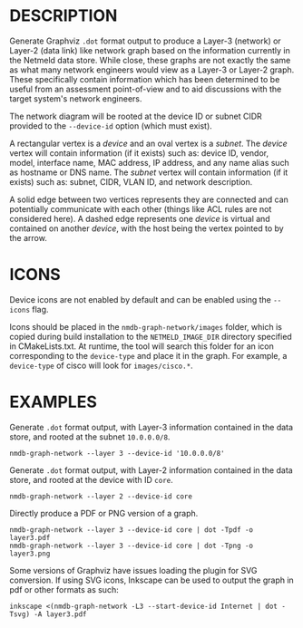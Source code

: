 DESCRIPTION
===========

Generate Graphviz `.dot` format output to produce a Layer-3 (network) or
Layer-2 (data link) like network graph based on the information currently in
the Netmeld data store.
While close, these graphs are not exactly the same as what many network
engineers would view as a Layer-3 or Layer-2 graph.  These specifically contain
information which has been determined to be useful from an assessment
point-of-view and to aid discussions with the target system's network
engineers.

The network diagram will be rooted at the device ID or subnet CIDR provided to
the `--device-id` option (which must exist).

A rectangular vertex is a *device* and an oval vertex is a *subnet*.
The *device* vertex will contain information (if it exists) such as:
device ID, vendor, model, interface name, MAC address, IP address, and any name
alias such as hostname or DNS name.
The *subnet* vertex will contain information (if it exists) such as:
subnet, CIDR, VLAN ID, and network description.


A solid edge between two vertices represents they are connected and can
potentially communicate with each other (things like ACL rules are not
considered here).
A dashed edge represents one *device* is virtual and contained on another
*device*, with the host being the vertex pointed to by the arrow.


ICONS
=====

Device icons are not enabled by default and can be enabled using the `--icons`
flag.

Icons should be placed in the `nmdb-graph-network/images` folder, which is copied
during build installation to the `NETMELD_IMAGE_DIR` directory specified in
CMakeLists.txt. At runtime, the tool will search this folder for an icon
corresponding to the `device-type` and place it in the graph. For example, a
`device-type` of cisco will look for `images/cisco.*`.


EXAMPLES
========

Generate `.dot` format output, with Layer-3 information contained in the data
store, and rooted at the subnet `10.0.0.0/8`.
```
nmdb-graph-network --layer 3 --device-id '10.0.0.0/8'
```

Generate `.dot` format output, with Layer-2 information contained in the data
store, and rooted at the device with ID `core`.
```
nmdb-graph-network --layer 2 --device-id core
```

Directly produce a PDF or PNG version of a graph.
```
nmdb-graph-network --layer 3 --device-id core | dot -Tpdf -o layer3.pdf
nmdb-graph-network --layer 3 --device-id core | dot -Tpng -o layer3.png
```

Some versions of Graphviz have issues loading the plugin for SVG conversion.
If using SVG icons, Inkscape can be used to output the graph in pdf or other
formats as such:

```
inkscape <(nmdb-graph-network -L3 --start-device-id Internet | dot -Tsvg) -A layer3.pdf
```
